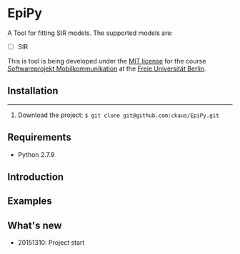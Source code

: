 # EpiPy
A Tool for fitting SIR models. The supported models are:

 - [ ] SIR

This is tool is being developed under the [MIT license][1] for the course [Softwareprojekt Mobilkommunikation][2] at the [Freie Universität Berlin][3]. 

## Installation
------------

 1. Download the project: 
    `$ git clone git@github.com:ckaus/EpiPy.git`

## Requirements
 * Python 2.7.9

## Introduction

## Examples

## What's new
 * 20151310: Project start

[1]: https://github.com/ckaus/EpiPy/blob/master/LICENSE 		"MIT license"         
[2]: http://www.mi.fu-berlin.de/inf/groups/ag-tech/teaching/2015-16_WS/P_19308912_Softwareprojekt_Mobilkommunikation/index.html  "Course"
[3]: http://www.fu-berlin.de/en/index.html 						"FU Berlin"
